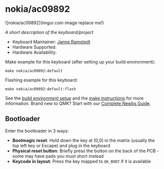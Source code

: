 # nokia/ac09892

![nokia/ac09892](imgur.com image replace me!)

*A short description of the keyboard/project*

* Keyboard Maintainer: [Janne Ramstedt](https://github.com/jramstedt)
* Hardware Supported: 
* Hardware Availability: 

Make example for this keyboard (after setting up your build environment):

    make nokia/ac09892:default

Flashing example for this keyboard:

    make nokia/ac09892:default:flash

See the [build environment setup](https://docs.qmk.fm/#/getting_started_build_tools) and the [make instructions](https://docs.qmk.fm/#/getting_started_make_guide) for more information. Brand new to QMK? Start with our [Complete Newbs Guide](https://docs.qmk.fm/#/newbs).

## Bootloader

Enter the bootloader in 3 ways:

* **Bootmagic reset**: Hold down the key at (0,0) in the matrix (usually the top left key or Escape) and plug in the keyboard
* **Physical reset button**: Briefly press the button on the back of the PCB - some may have pads you must short instead
* **Keycode in layout**: Press the key mapped to `QK_BOOT` if it is available
